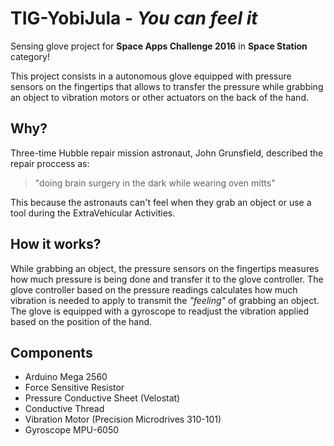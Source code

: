 # TIG-YobiJula - *You can feel it*
Sensing glove project for **Space Apps Challenge 2016** in **Space Station** category!

This project consists in a autonomous glove equipped with pressure sensors on the fingertips that allows to transfer the pressure while grabbing an object to vibration motors or other actuators on the back of the hand.

## Why?

Three-time Hubble repair mission astronaut, John Grunsfield, described the repair proccess as:

> "doing brain surgery in the dark while wearing oven mitts"

This because the astronauts can't feel when they grab an object or use a tool during the ExtraVehicular Activities.

## How it works?

While grabbing an object, the pressure sensors on the fingertips measures how much pressure is being done and transfer it to the glove controller. The glove controller based on the pressure readings calculates how much vibration is needed to apply to transmit the *"feeling"* of grabbing an object. The glove is equipped with a gyroscope to readjust the vibration applied based on the position of the hand.

## Components

* Arduino Mega 2560
* Force Sensitive Resistor
* Pressure Conductive Sheet (Velostat)
* Conductive Thread
* Vibration Motor (Precision Microdrives 310-101)
* Gyroscope MPU-6050
